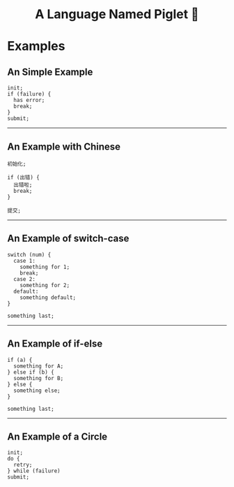 <h1 align="center">A Language Named Piglet 🐽</h1>

# Examples

## An Simple Example

```piglet
init;
if (failure) {
  has error;
  break;
}
submit;
```

<hr />

## An Example with Chinese

```piglet
初始化;

if (出错) {
  出错啦;
  break;
}

提交;
```

<hr />

## An Example of switch-case

```piglet
switch (num) {
  case 1:
    something for 1;
    break;
  case 2:
    something for 2;
  default:
    something default;
}

something last;
```

<hr />

## An Example of if-else

```piglet
if (a) {
  something for A;
} else if (b) {
  something for B;
} else {
  something else;
}

something last;
```

<hr />

## An Example of a Circle

```piglet
init;
do {
  retry;
} while (failure)
submit;
```
